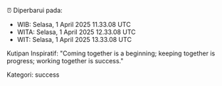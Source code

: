 ⏰ Diperbarui pada:
- WIB: Selasa, 1 April 2025 11.33.08 UTC
- WITA: Selasa, 1 April 2025 12.33.08 UTC
- WIT: Selasa, 1 April 2025 13.33.08 UTC

Kutipan Inspiratif:
"Coming together is a beginning; keeping together is progress; working together is success."


Kategori: success

